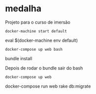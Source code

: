 # medalha
Projeto para o curso de imersão

```
docker-machine start default

````
eval $(docker-machine env default)

````
docker-compose up web bash

````
bundle install

Depois de rodar o bundle sair do bash

````
docker-compose up web

````
docker-compose run web rake db:migrate

